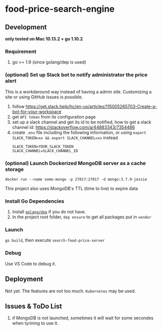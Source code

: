 # food-price-search-engine

## Development

**only tested on Mac 10.13.2 + go 1.10.2**

### Requirement

1. go >= 1.9 (since golang/dep is used)

### (optional) Set up Slack bot to notify administrator the price alert

This is a workdaround way instead of having a admin site. Customizing a site or using GitHub issues is possible. 

1. follow
https://get.slack.help/hc/en-us/articles/115005265703-Create-a-bot-for-your-workspace
2. get `API token` from its configuration page
3. set up a slack channel and get its id to be notified, how to get a slack channel id: https://stackoverflow.com/a/44883343/7354486
4. create `.env` file including the following information, or using `export SLACK_TOKEN=xx && export SLACK_CHANNEL=xx` instead
    ```
    SLACK_TOKEN=YOUR_SLACK_TOKEN
    SLACK_CHANNEL=SLACK_CHANNEL_ID
    ```
### (optional) Launch Dockerized MongoDB server as a cache storage

```
docker run --name some-mongo -p 27017:27017 -d mongo:3.7.9-jessie
```

This project also uses MongoDB's TTL (time to live) to expire data

### Install Go Dependencies

1. Install [`golang/dep`](https://github.com/golang/dep) if you do not have.
2. In the project root folder, `dep ensure` to get all packages put in `vendor`

### Launch

`go build`, then execute `search-food-price-server`

### Debug

Use VS Code to debug it.  

## Deployment

Not yet. The features are not too much. `Kubernetes` may be used.

## Issues & ToDo List
1. if MongoDB is not launched, sometimes it will wait for some secondes when tyrining to use it.
